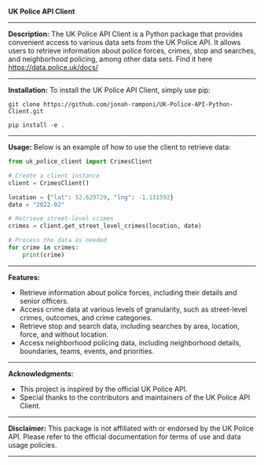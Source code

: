 **UK Police API Client**

---

**Description:**
The UK Police API Client is a Python package that provides convenient access to various data sets from the UK Police API. It allows users to retrieve information about police forces, crimes, stop and searches, and neighborhood policing, among other data sets. Find it here https://data.police.uk/docs/

---

**Installation:**
To install the UK Police API Client, simply use pip:

```
git clone https://github.com/jonah-ramponi/UK-Police-API-Python-Client.git

pip install -e . 
```

---

**Usage:**
Below is an example of how to use the client to retrieve data:

```python
from uk_police_client import CrimesClient

# Create a client instance
client = CrimesClient()

location = {"lat": 52.629729, "lng": -1.131592}
date = "2022-02"

# Retrieve street-level crimes
crimes = client.get_street_level_crimes(location, date)

# Process the data as needed
for crime in crimes:
    print(crime)
```

---

**Features:**
- Retrieve information about police forces, including their details and senior officers.
- Access crime data at various levels of granularity, such as street-level crimes, outcomes, and crime categories.
- Retrieve stop and search data, including searches by area, location, force, and without location.
- Access neighborhood policing data, including neighborhood details, boundaries, teams, events, and priorities.

---


**Acknowledgments:**
- This project is inspired by the official UK Police API.
- Special thanks to the contributors and maintainers of the UK Police API Client.

---

**Disclaimer:**
This package is not affiliated with or endorsed by the UK Police API. Please refer to the official documentation for terms of use and data usage policies.

--- 